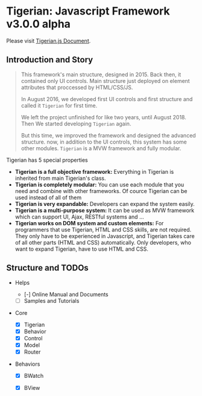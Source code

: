 # Tigerian: Javascript Framework v3.0.0 alpha

Please visit [Tigerian.js Document](https://samir64.github.io/tigerianjs/docs/).

## Introduction and Story

> This framework's main structure, designed in 2015. Back then, it contained only UI controls. Main structure just deployed on element attributes that proccessed by HTML/CSS/JS.
>
> In August 2016, we developed first UI controls and first structure and called it `Tigerian` for first time.
>
> We left the project unfinished for like two years, until August 2018. Then We started developing `Tigerian` again.
>
> But this time, we improved the framework and designed the advanced structure.
> now, in addition to the UI controls, this system has some other modules.
> `Tigerian` is a MVW framework and fully modular.

Tigerian has 5 special properties

- **Tigerian is a full objective framework:** Everything in Tigerian is inherited from main Tigerian's class.
- **Tigerian is completely modular:** You can use each module that you need and combine with other frameworks. Of cource Tigerian can be used instead of all of them
- **Tigerian is very expandable:** Developers can expand the system easily.
- **Tigerian is a multi-purpose system:** It can be used as MVW framework which can support UI, Ajax, RESTful systems and ...
- **Tigerian works on DOM system and custom elements:** For programmers that use Tigerian, HTML and CSS skills, are not required. They only have to be experienced in Javascript, and Tigerian takes care of all other parts (HTML and CSS) automatically. Only developers, who want to expand Tigerian, have to use HTML and CSS.

## Structure and TODOs

- Helps

  - [-] Online Manual and Documents
  - [ ] Samples and Tutorials

- Core

  - [x] Tigerian
  - [x] Behavior
  - [x] Control
  - [x] Model
  - [X] Router

- Behaviors

  - [x] BWatch
  - [x] BView

